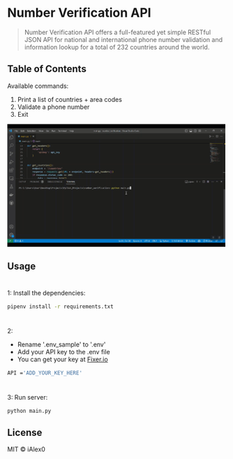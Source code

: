 # Number Verification API

> Number Verification API offers a full-featured yet simple RESTful JSON API for national and international phone number validation and information lookup for a total of 232 countries around the world.

## Table of Contents

Available commands:
1. Print a list of countries + area codes
2. Validate a phone number
3. Exit


<img src="demo/giphy.gif" width="500"/>


## Usage

#
1: Install the dependencies:

```bash
pipenv install -r requirements.txt 
```

#
2: 
- Rename '.env_sample' to '.env'
- Add your API key to the .env file
- You can get your key at [Fixer.io](Fixer.io)

```bash
API ='ADD_YOUR_KEY_HERE'
```

#
3: Run server:

```bash
python main.py
```


## License
MIT © iAlex0

